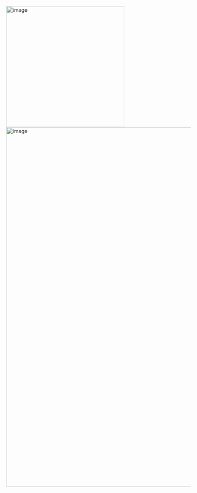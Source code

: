 <img width="322" height="329" alt="image" src="https://github.com/user-attachments/assets/51ffc1d4-4fb6-43d0-bb01-e305dba5b1c1" />
<img width="1008" height="977" alt="image" src="https://github.com/user-attachments/assets/139b7479-1c04-4324-bd46-1029f75d4881" />
